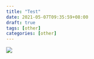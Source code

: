```yaml
---
title: "Test"
date: 2021-05-07T09:35:59+08:00
draft: true
tags: [other]
categories: [other]
---
```

![](https://od.fairever.ml/?/img/89500674_p0_master1200.webp)